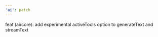 ```yaml
---
'ai': patch
---
```


feat (ai/core): add experimental activeTools option to generateText and streamText
